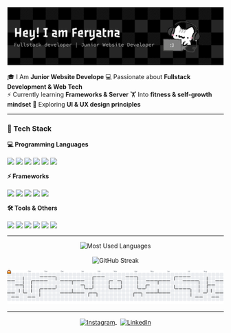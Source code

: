 
![Feryatna](img/github-header-banner.png)

🎓 I Am **Junior Website Develope**
💻 Passionate about **Fullstack Development & Web Tech**  
⚡ Currently learning **Frameworks & Server**
🏋️ Into **fitness & self-growth mindset**
🎨 Exploring **UI & UX design principles**

---

### 🚀 Tech Stack  

<p align="left">
  <!-- Programming Languages -->
  <b>💻 Programming Languages</b><br><br>
  <img src="https://img.shields.io/badge/HTML5-E34F26?logo=html5&logoColor=fff&style=for-the-badge"/>
  <img src="https://img.shields.io/badge/CSS3-1572B6?logo=css3&logoColor=fff&style=for-the-badge"/>
  <img src="https://img.shields.io/badge/JavaScript-F7DF1E?logo=javascript&logoColor=000&style=for-the-badge"/>
  <img src="https://img.shields.io/badge/PHP-777BB4?logo=php&logoColor=fff&style=for-the-badge"/>
  <img src="https://img.shields.io/badge/Python-3776AB?logo=python&logoColor=fff&style=for-the-badge"/>
  <img src="https://img.shields.io/badge/C++-00599C?logo=cplusplus&logoColor=fff&style=for-the-badge"/>
</p>

<p align="left">
  <!-- Frameworks -->
  <b>⚡ Frameworks</b><br><br>
  <img src="https://img.shields.io/badge/Bootstrap-7952B3?logo=bootstrap&logoColor=fff&style=for-the-badge"/>
  <img src="https://img.shields.io/badge/Tailwind_CSS-38B2AC?logo=tailwind-css&logoColor=fff&style=for-the-badge"/>
  <img src="https://img.shields.io/badge/React-20232A?logo=react&logoColor=61DAFB&style=for-the-badge"/>
  <img src="https://img.shields.io/badge/Vue.js-35495E?logo=vue.js&logoColor=4FC08D&style=for-the-badge"/>
  <img src="https://img.shields.io/badge/Laravel-FF2D20?logo=laravel&logoColor=fff&style=for-the-badge"/>
</p>

<p align="left">
  <!-- Tools & Others -->
  <b>🛠 Tools & Others</b><br><br>
  <img src="https://img.shields.io/badge/Git-F05032?logo=git&logoColor=fff&style=for-the-badge"/>
  <img src="https://img.shields.io/badge/GitHub-181717?logo=github&logoColor=fff&style=for-the-badge"/>
  <img src="https://img.shields.io/badge/Figma-F24E1E?logo=figma&logoColor=fff&style=for-the-badge"/>
  <img src="https://img.shields.io/badge/WordPress-21759B?logo=wordpress&logoColor=fff&style=for-the-badge"/>
  <img src="https://img.shields.io/badge/Elementor-92003B?logo=elementor&logoColor=fff&style=for-the-badge"/>
  <img src="https://img.shields.io/badge/Blender-F5792A?logo=blender&logoColor=fff&style=for-the-badge"/>
</p>

---
<p align="center">
  <img src="https://github-readme-stats.vercel.app/api/top-langs/?username=feryatna&layout=compact&theme=tokyonight" alt="Most Used Languages"/>
  <br><br>
  <img src="https://github-readme-streak-stats.herokuapp.com?user=feryatna&theme=tokyonight&date_format=j%20M%5B%20Y%5D" alt="GitHub Streak"/>
</p>

<picture>
  <source media="(prefers-color-scheme: dark)" srcset="https://raw.githubusercontent.com/feryatna/feryatna/output/pacman-contribution-graph-dark.svg">
  <source media="(prefers-color-scheme: light)" srcset="https://raw.githubusercontent.com/feryatna/feryatna/output/pacman-contribution-graph.svg">
  <img alt="pacman contribution graph" src="https://raw.githubusercontent.com/feryatna/feryatna/output/pacman-contribution-graph.svg">
</picture>

---

<p align="center">
  <a href="https://www.instagram.com/feryatn4" target="_blank">
    <img align="center" src="https://skillicons.dev/icons?i=instagram" height="30" alt="Instagram"/>
  </a>
  &nbsp;
  <a href="https://www.linkedin.com/in/feryatna" target="_blank">
    <img align="center" src="https://skillicons.dev/icons?i=linkedin" height="30" alt="LinkedIn"/>
  </a>
</p>

